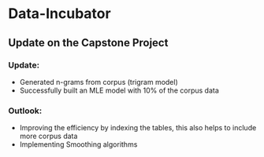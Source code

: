 # Data-Incubator
## Update on the Capstone Project
### Update:
* Generated n-grams from corpus (trigram model)
* Successfully built an MLE model with 10% of the corpus data

### Outlook:
* Improving the efficiency by indexing the tables, this also helps to include more corpus data
* Implementing Smoothing algorithms



